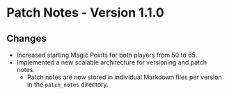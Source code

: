 # Patch Notes - Version 1.1.0

## Changes

*   Increased starting Magic Points for both players from 50 to 65.
*   Implemented a new scalable architecture for versioning and patch notes.
    *   Patch notes are now stored in individual Markdown files per version in the `patch_notes` directory.
